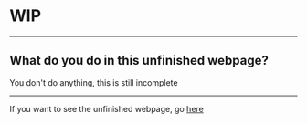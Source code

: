 # WIP
-----
## What do you do in this unfinished webpage?

You don't do anything, this is still incomplete

-----

If you want to see the unfinished webpage, go [here](https://htmlpreview.github.io/?https://github.com/Titanium-Programming/WIP/blob/master/index.html)
